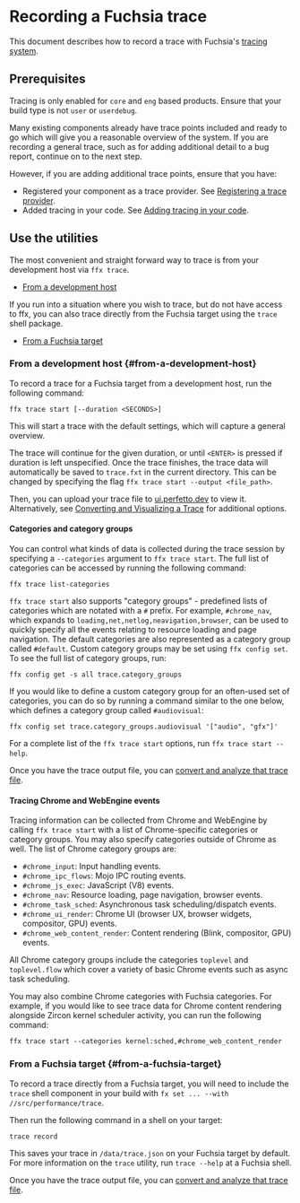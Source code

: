 # Recording a Fuchsia trace

This document describes how to record a trace with Fuchsia's
[tracing system](/docs/concepts/kernel/tracing-system.md).

## Prerequisites

Tracing is only enabled for `core` and `eng` based products. Ensure that your
build type is not `user` or `userdebug`.

Many existing components already have trace points included and ready to go
which will give you a reasonable overview of the system. If you are recording a
general trace, such as for adding additional detail to a bug report, continue on
to the next step.

However, if you are adding additional trace points, ensure that you have:

* Registered your component as a trace provider. See
  [Registering a trace provider](/docs/development/tracing/tutorial/registering-a-trace-provider.md).
* Added tracing in your code. See
  [Adding tracing in your code](/docs/development/tracing/tutorial/adding-tracing-in-code.md).

## Use the utilities

The most convenient and straight forward way to trace is from your development
host via `ffx trace`.

* [From a development host](#from-a-development-host)

If you run into a situation where you wish to trace, but do not have access to
ffx, you can also trace directly from the Fuchsia target using the `trace`
shell package.

* [From a Fuchsia target](#from-a-fuchsia-target)

### From a development host {#from-a-development-host}

To record a trace for a Fuchsia target from a development host, run the
following command:

```posix-terminal
ffx trace start [--duration <SECONDS>]
```

This will start a trace with the default settings, which will capture a general
overview.

The trace will continue for the given duration, or until `<ENTER>` is pressed
if duration is left unspecified. Once the trace finishes, the trace data will
automatically be saved to `trace.fxt` in the current directory. This can be
changed by specifying the flag `ffx trace start --output <file_path>`.

Then, you can upload your trace file to
[ui.perfetto.dev](https://ui.perfetto.dev) to view it. Alternatively, see
[Converting and Visualizing a
Trace](/docs/development/tracing/tutorial/converting-visualizing-a-trace.md)
for additional options.

#### Categories and category groups

You can control what kinds of data is collected during the trace session by specifying
a `--categories` argument to `ffx trace start`.  The full list of categories can be
accessed by running the following command:

```posix-terminal
ffx trace list-categories
```

`ffx trace start` also supports "category groups" - predefined lists of categories which
are notated with a `#` prefix. For example, `#chrome_nav`, which expands to
`loading,net,netlog,neavigation,browser`, can be used to quickly specify all the
events relating to resource loading and page navigation. The default categories
are also represented as a category group called `#default`. Custom category groups may be set
using `ffx config set`. To see the full list of category groups, run:

```posix-terminal
ffx config get -s all trace.category_groups
```

If you would like to define a custom category group for an often-used set of categories,
you can do so by running a command similar to the one below, which defines a category group
called `#audiovisual`:

```posix-terminal
ffx config set trace.category_groups.audiovisual '["audio", "gfx"]'
```

For a complete list of the `ffx trace start` options, run `ffx trace start --help`.

Once you have the trace output file, you can
[convert and analyze that trace file](/docs/development/tracing/tutorial/converting-visualizing-a-trace.md).

#### Tracing Chrome and WebEngine events

Tracing information can be collected from Chrome and WebEngine by calling `ffx trace start`
with a list of Chrome-specific categories or category groups. You may also specify categories
outside of Chrome as well. The list of Chrome category groups are:

 * `#chrome_input`: Input handling events.
 * `#chrome_ipc_flows`: Mojo IPC routing events.
 * `#chrome_js_exec`: JavaScript (V8) events.
 * `#chrome_nav`: Resource loading, page navigation, browser events.
 * `#chrome_task_sched`: Asynchronous task scheduling/dispatch events.
 * `#chrome_ui_render`: Chrome UI (browser UX, browser widgets, compositor, GPU) events.
 * `#chrome_web_content_render`: Content rendering (Blink, compositor, GPU) events.

All Chrome category groups include the categories `toplevel` and `toplevel.flow` which cover
a variety of basic Chrome events such as async task scheduling.

You may also combine Chrome categories with Fuchsia categories. For example, if you would like to
see trace data for Chrome content rendering alongside Zircon kernel scheduler activity, you can run
the following command:

```posix-terminal
ffx trace start --categories kernel:sched,#chrome_web_content_render
```

### From a Fuchsia target {#from-a-fuchsia-target}

To record a trace directly from a Fuchsia target, you will need to include the
`trace` shell component in your build with `fx set ... --with
//src/performance/trace`.

Then run the following command in a shell on your target:

<pre class="prettyprint">
<code class="devsite-terminal">trace record</code>
</pre>

This saves your trace in `/data/trace.json` on your Fuchsia target by default.
For more information on the `trace` utility, run `trace --help` at a Fuchsia shell.

Once you have the trace output file, you can
[convert and analyze that trace file](/docs/development/tracing/tutorial/converting-visualizing-a-trace.md).

<!-- Reference links -->

[ffx-trace]: https://fuchsia.dev/reference/tools/sdk/ffx#trace

